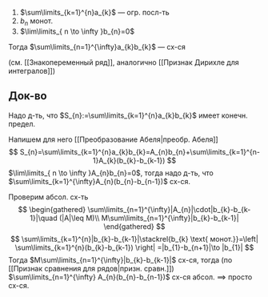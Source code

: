 1. $\sum\limits_{k=1}^{n}a_{k}$ — огр. посл-ть
2. $b_{n}$ монот.
3. $\lim\limits_{ n \to \infty }b_{n}=0$

Тогда $\sum\limits_{n=1}^{\infty}a_{k}b_{k}$ — сх-ся

(см. [[Знакопеременный ряд]], аналогично [[Признак Дирихле для интегралов]])
## Док-во

Надо д-ть, что $S_{n}:=\sum\limits_{k=1}^{n}a_{k}b_{k}$ имеет конечн. предел.

Напишем для него [[Преобразование Абеля|преобр. Абеля]]
$$
S_{n}=\sum\limits_{k=1}^{n}a_{k}b_{k}=A_{n}b_{n}+\sum\limits_{k=1}^{n-1}A_{k}(b_{k}-b_{k-1})
$$
$\lim\limits_{ n \to \infty }A_{n}b_{n}=0$, тогда надо д-ть, что $\sum\limits_{k=1}^{\infty}A_{n}(b_{n}-b_{n-1})$ сх-ся.

Проверим абсол. сх-ть
$$
\begin{gathered}
\sum\limits_{n=1}^{\infty}|A_{n}|\cdot|b_{k}-b_{k-1}|\quad (|A|\leq M)\\
M\sum\limits_{n=1}^{\infty}|b_{k}-b_{k-1}|
\end{gathered}
$$
$$
\sum\limits_{k=1}^{n}|b_{k}-b_{k-1}|\stackrel{b_{k} \text{ монот.}}=\left| \sum\limits_{k=1}^{n}(b_{k}-b_{k-1}) \right| =|b_{1}-b_{n+1}|\to |b_{1}|
$$
Тогда $M\sum\limits_{n=1}^{\infty}|b_{k}-b_{k-1}|$ сх-ся, тогда (по [[Признак сравнения для рядов|призн. сравн.]]) $\sum\limits_{n=1}^{\infty} A_{n}(b_{n}-b_{n-1})$ сх-ся абсол. $\implies$ просто сх-ся.